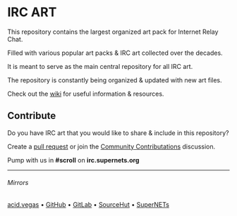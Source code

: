 # IRC ART

This repository contains the largest organized art pack for Internet Relay Chat.

Filled with various popular art packs & IRC art collected over the decades.

It is meant to serve as the main central repository for all IRC art.

The repository is constantly being organized & updated with new art files.

Check out the [wiki](https://github.com/ircart/ircart/wiki) for useful information & resources.

## Contribute

Do you have IRC art that you would like to share & include in this repository?

Create a [pull request](https://github.com/ircart/ircart/pulls) or join the [Community Contributations](https://github.com/ircart/ircart/discussions/2) discussion.

Pump with us in **#scroll** on **irc.supernets.org**

___

###### Mirrors
[acid.vegas](https://git.acid.vegas/ircart) • [GitHub](https://github.com/ircart/ircart) • [GitLab](https://gitlab.com/ircart/ircart) • [SourceHut](https://git.sr.ht/~acidvegas/ircart) • [SuperNETs](https://git.supernets.org/ircart/ircart)